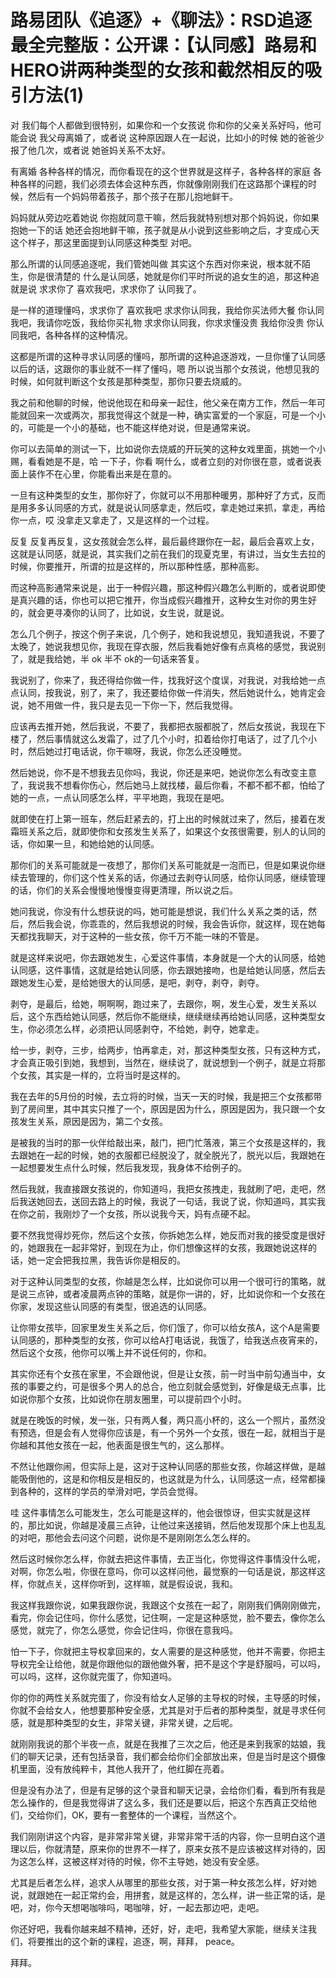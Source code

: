 # 路易团队《追逐》+《聊法》：RSD追逐最全完整版：公开课：【认同感】路易和HERO讲两种类型的女孩和截然相反的吸引方法(1)

对 我们每个人都做到很特别，如果你和一个女孩说 你和你的父亲关系好吗，他可能会说 我父母离婚了，或者说 这种原因跟人在一起说，比如小的时候 她的爸爸少报了他几次，或者说 她爸妈关系不太好。

有离婚 各种各样的情况，而你看现在的这个世界就是这样子，各种各样的家庭 各种各样的问题，我们必须去体会这种东西，你就像刚刚我们在这路那个课程的时候，然后有一个妈妈带着孩子，那个孩子在那儿抱地鲜干。

妈妈就从旁边吃着她说 你抱就同意干嘛，然后我就特别想对那个妈妈说，你如果抱她一下的话 她还会抱地鲜干嘛，孩子就是从小说到这些影响之后，才变成心天这个样子，那这里面提到认同感这种类型 对吧。

那么所谓的认同感追逐呢，我们管她叫做 其实这个东西对你来说，根本就不陌生，你是很清楚的 什么是认同感，她就是你们平时所说的追女生的追，那这种追就是说 求求你了 喜欢我吧，求求你了 认同我了。

是一样的道理懂吗，求求你了 喜欢我吧 求求你认同我，我给你买法师大餐 你认同我吧，我请你吃饭，我给你买礼物 求求你认同我，你求求懂没贵 我给你没贵 你认同我吧，各种各样的这种情况。

这都是所谓的这种寻求认同感的懂吗，那所谓的这种追逐游戏，一旦你懂了认同感以后的话，这跟你的事业就不一样了懂吗，嗯 所以说当那个女孩说，他想见我的时候，如何就判断这个女孩是那种类型，那你只要去烧威的。

我之前和他聊的时候，他说他现在和母亲一起住，他父亲在南方工作，然后一年可能就回来一次或两次，那我觉得这个就是一种，确实富爱的一个家庭，可是一个小的，可能是一个小的基础，也不能这样绝对说，但是通常来说。

你可以去简单的测试一下，比如说你去烧威的开玩笑的这种女戏里面，挑她一个小赐，看看她是不是，哈 一下子，你看 啊什么，或者立刻的对你很在意，或者说表面上装作不在心里，你能看出来是在意的。

一旦有这种类型的女生，那你好了，你就可以不用那种暖男，那种好了方式，反而是用多多认同感的方式，就是说认同感拿走，然后哎，拿走她过来抓，拿走，再给你一点，哎 没拿走又拿走了，又是这样的一个过程。

反复 反复再反复，这女孩就会怎么样，最后最终跟你在一起，最后会喜欢上女，这就是认同感，就是说，其实我们之前在我们的现夏克里，有讲过，当女生去拉的时候，你要推开，所谓的拉是这样的，所以那种性感，那种高影。

而这种高影通常来说是，出于一种假兴趣，那这种假兴趣怎么判断的，或者说即使是真兴趣的话，你也可以把它推开，你当成假兴趣推开，这种女生对你的男生好的，就会更寻凑你的认同了，比如说，女生说，就是说。

怎么几个例子，按这个例子来说，几个例子，她和我说想见，我知道我说，不要了 太晚了，她说我想见你，我现在穿衣服，然后我看她好像有点真格的感觉，我说别了，就是我给她，半 ok 半不 ok的一句话来答复。

我说别了，你来了，我还得给你做一件，找我好这个度误，对我说，对我给她一点点认同，按我说，别了，来了，我还要给你做一件消失，然后她说什么，她肯定会说，她不用做一件，我只是去见一下你一下，然后我觉得。

应该再去推开她，然后我说，不要了，我都把衣服都脱了，然后女孩说，我现在下楼了，然后事情就这么发霜了，过了几个小时，扣着给你打电话了，过了几个小时，然后她过打电话说，你干嘛呀，我说，你怎么还没睡觉。

然后她说，你不是不想我去见你吗，我说，你还是来吧，她说你怎么有改变主意了，我说我不想看你伤心，然后她马上就找楼，最后你看，不都不都不都，怕给了她的一点，一点认同感怎么样，平平地跑，我现在是吧。

就即使在打上第一班车，然后赶紧去的，打上出的时候就过来了，然后，接着在发霜班关系之后，就即使你和女孩发生关系了，如果这个女孩很需要，别人的认同的话，你如果一旦，和她给她的认同感。

那你们的关系可能就是一夜想了，那你们关系可能就是一泡而已，但是如果说你继续去管理的，你们这个性关系的话，你通过去剥夺认同感，给你认同感，继续管理的话，你们的关系会慢慢地慢慢变得更清理，所以说之后。

她问我说，你没有什么想获说的吗，她可能是想说，我们什么关系之类的话，然后，然后我会说，你乖乖的，然后我想说的时候，我会告诉你，就这样，现在她每天都找我聊天，对于这种的一些女孩，你千万不能一味的不管是。

就是这样来说吧，你去跟她发生，心爱这件事情，本身就是一个大的认同感，给她认同感，这件事情，这就是给她认同感，你去跟她接吻，也是给她认同感，然后去跟她发生心爱，是给她很大的认同感，是吧，剥夺，剥夺，剥夺。

剥夺，是最后，给她，啊啊啊，跑过来了，去跟你，啊，发生心爱，发生关系以后，这个东西给她认同感，然后你不能继续，继续继续再给她认同感，这种类型女生，你必须怎么样，必须把认同感剥夺，不给她，剥夺，她拿走。

给一步，剥夺，三步，给两步，怕再拿走，对，那这种类型女孩，只有这种方式，才会真正吸引到她，我想到，当然在，继续说了，就说想到一个例子，就是立将那个女孩，其实是一样的，立将当时是这样的。

我在去年的5月份的时候，去立将的时候，当天一天的时候，我是把三个女孩都带到了房间里，其中其实只推了一个，原因是因为什么，原因是因为，我只跟一个女孩发生关系，原因是因为，第二个女孩。

是被我的当时的那一伙伴给敲出来，敲门，把门忙落液，第三个女孩是这样的，我去跟她在一起的时候，她的衣服都已经脱没了，就全脱光了，脱光以后，我跟她在一起想要发生点什么时候，然后我发现，我身体不给例子的。

然后我就，我直接跟女孩说的，你知道吗，我把女孩拽走，我就刷了吧，走吧，然后我送她回去，送回去路上的时候，我说了一句话，我说了说，你知道吗，其实我在你之前，我刚炒了一个女孩，所以说我今天，妈有点硬不起。

要不然我觉得炒死你，然后这个女孩，你拆她怎么样，她反而对我的接受度是很好的，她跟我在一起非常好，到现在为止，你们想像这样的女孩，我跟她说这样的话，她一定会把我拉黑，我告诉你是相反的。

对于这种认同类型的女孩，你越是怎么样，比如说你可以用一个很可行的策略，就是说三点钟，或者凌晨两点钟的策略，就是你一讲的，好，比如说你和一个女孩在你家，发现这些认同感的有类型，很追选的认同感。

让你带女孩毕，回家里发生关系之后，你们饿了，你可以给女孩A，这个A是需要认同感的，那种类型的女孩，你可以给A打电话说，我饿了，给我送点夜宵来的，然后这个女孩，他你可以嘴上并不说任何的，你和。

其实你还有个女孩在家里，不会跟他说，但是让女孩，前一时当中前勾通当中，女孩的事要之约，可是很多个男人的总合，他立刻就会感觉到，好像是级无点事，比如说你那个女孩，比如说你在朋友圈里，可以提前四个小时。

就是在晚饭的时候，发一张，只有两人餐，两只高小杯的，这么一个照片，虽然没有预选，但是会有人觉得你应该是，有一个另外一个女孩，很在一起，就相当于是你越和其他女孩在一起，他表面是很生气的，这么那样。

不然让他跟你闹，但实际上是，这对于这种认同感的那些女孩，你越这样做，是越能吸倒他的，这是和你相反是相反的，也这就是为什么，认同感这一点，经常都操到各种的，这样的学员的举滑对吧，学员会觉得。

哇 这件事情怎么可能发生，怎么可能是这样的，他会很惊讶，但实实就是这样的，那比如说，你越是凌晨三点钟，让他过来送接销，然后他发现那个床上也乱乱的对吧，那他会去问这个问题，说你是不是刚刚怎么怎么样的。

然后这时候你怎么样，你就去把这件事情，去正当化，你觉得这件事情没什么呢，对啊，你怎么啦，你很在意吗，你可以这样问他，最觉察的一句话是说，那这样这样，你就点关，这样你听到，这样嘛，就是假设说，我和。

我这样我跟你说，如果我跟你说，我跟这个女孩在一起了，刚刚我们俩刚刚做完，看完，你会记住吗，你什么感觉，记住啊，一定是这种感觉，脸不要去，像你怎么感觉，就完了，你怎么感觉，你会记住吗，你很在意我吗。

怕一下子，你就把主导权拿回来的，女人需要的是这种感觉，他并不需要，你把主导权完全让给他，就是你跟他似的跟他做外奢，把不是这个字是舒服吗，可以吗，可以吗，这样，这你就完蛋了，你知道吗。

你的你的两性关系就完蛋了，你没有给女人足够的主导权的时候，主导感的时候，你就不会给女人，他想要那种安全感，尤其是对于后者的那种类型，就是寻求任何感，就是那种类型的女生，非常关键，非常关键，之后呢。

就刚刚我说的那个半夜一点，就是在我推了三次之后，他还是来到我家的姑娘，我们的聊天记录，还有包括录音，我们都会给你们全部放出来，但是当时是这个摄像机里面，没有放纯粹卡，其他人我开了，他红脚在亮着。

但是没有办法了，但是有足够的这个录音和聊天记录，会给你们看，看到所有我是怎么操作的，但是我觉得讲了这么多，我们还是要以后，把这个东西真正交给他们，交给你们，OK，要有一套整体的一个课程，当然这个。

我们刚刚讲这个内容，是非常非常关键，非常非常干活的内容，你一旦明白这个道理以后，你就清楚，原来你的世界不一样了，原来女孩不是应该被这样对待的，因为这怎么样，这被这样对待的时候，你不主导她，她没有安全感。

尤其是后者怎么样，追求人从哪里的那些女孩，对于第一种女孩怎么样，好对她说，就跟她在一起正常约会，用拼套，就是这样的，怎么样，讲一些正常的话，是吧，对，你今天想喝咖啡吗，喝咖啡，好，一起去那边吧，走吧。

你还好吧，我看你越来越不精神，还好，好，走吧，我希望大家能，继续关注我们，将要推出的这个新的课程，追逐，啊，拜拜， peace。

拜拜。